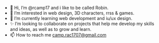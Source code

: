 - 👋 Hi, I’m @rcamp17 and i like to be called Robin.
- 👀 I’m interested in web design, 3D characters, rrss & games.
- 🌱 I’m currently learning web development and iu/ux design.
- ✨ I’m looking to collaborate on projects that help me develop my skills and ideas, as well as to grow and learn.
- 📫 How to reach me camp.rac1707@gmail.com 

<!---
rcamp17/rcamp17 is a ✨ special ✨ repository because its `README.md` (this file) appears on your GitHub profile.
You can click the Preview link to take a look at your changes.
--->
